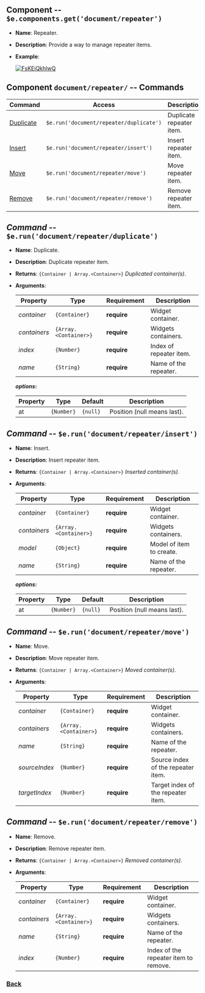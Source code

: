 
## Component -- `$e.components.get('document/repeater')`

*  **Name**: Repeater.
*  **Description**: Provide a way to manage repeater items.
*  **Example**: 

   [![FsKEiQkhIwQ](https://img.youtube.com/vi/FsKEiQkhIwQ/0.jpg)](https://www.youtube.com/watch?v=FsKEiQkhIwQ)


## Component `document/repeater/` -- Commands
| Command                                                                | Access                                             | Description         
|------------------------------------------------------------------------|----------------------------------------------------|-----------------------------------------
| [Duplicate](#)                                                         | `$e.run('document/repeater/duplicate')`            | Duplicate repeater item.
| [Insert](#)                                                            | `$e.run('document/repeater/insert')`               | Insert repeater item.
| [Move](#)                                                              | `$e.run('document/repeater/move')`                 | Move repeater item.
| [Remove](#)                                                            | `$e.run('document/repeater/remove')`               | Remove repeater item.

## _Command_ -- `$e.run('document/repeater/duplicate')`
*  **Name**: Duplicate.
*  **Description**: Duplicate repeater item.
*  **Returns**: `{Container | Array.<Container>}` *Duplicated container(s)*.
*  **Arguments**: 

    | Property     | Type                  | Requirement   | Description |
    |---           |---                    |---            |---|
    | _container_  | `{Container}`         | **require**   | Widget container.
    | _containers_ | `{Array.<Container>}` | **require**   | Widgets containers.
    | _index_      | `{Number}`            | **require**   | Index of repeater item.
    | _name_       | `{String}`            | **require**   | Name of the repeater.
    
    **_options:_**
   
    | Property    | Type                              | Default   | Description                            |
    |-------------|-----------------------------------|-----------|----------------------------------------|
    | at          | `{Number}`                        | `{null}`  | Position (null means last). 

## _Command_ -- `$e.run('document/repeater/insert')`
*  **Name**: Insert.
*  **Description**: Insert repeater item.
*  **Returns**: `{Container | Array.<Container>}` *Inserted container(s)*.
*  **Arguments**: 

    | Property     | Type                  | Requirement   | Description |
    |---           |---                    |---            |---|
    | _container_  | `{Container}`         | **require**   | Widget container.
    | _containers_ | `{Array.<Container>}` | **require**   | Widgets containers.
    | _model_      | `{Object}`            | **require**   | Model of item to create.
    | _name_       | `{String}`            | **require**   | Name of the repeater.
    
    **_options:_**
   
    | Property    | Type                              | Default   | Description                            |
    |-------------|-----------------------------------|-----------|----------------------------------------|
    | at          | `{Number}`                        | `{null}`  | Position (null means last). 

## _Command_ -- `$e.run('document/repeater/move')`
*  **Name**: Move.
*  **Description**: Move repeater item.
*  **Returns**: `{Container | Array.<Container>}` *Moved container(s)*.
*  **Arguments**: 

    | Property      | Type                  | Requirement   | Description |
    |---            |---                    |---            |---|
    | _container_   | `{Container}`         | **require**   | Widget container.
    | _containers_  | `{Array.<Container>}` | **require**   | Widgets containers.
    | _name_        | `{String}`            | **require**   | Name of the repeater.
    | _sourceIndex_ | `{Number}`            | **require**   | Source index of the repeater item.
    | _targetIndex_ | `{Number}`            | **require**   | Target index of the repeater item.

## _Command_ -- `$e.run('document/repeater/remove')`
*  **Name**: Remove.
*  **Description**: Remove repeater item.
*  **Returns**: `{Container | Array.<Container>}` *Removed container(s)*.
*  **Arguments**: 

    | Property      | Type                  | Requirement   | Description |
    |---            |---                    |---            |---|
    | _container_   | `{Container}`         | **require**   | Widget container.
    | _containers_  | `{Array.<Container>}` | **require**   | Widgets containers.
    | _name_        | `{String}`            | **require**   | Name of the repeater.
    | _index_       | `{Number}`            | **require**   | Index of the repeater item to remove.




### [Back](../readme.md) 
